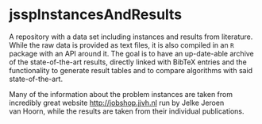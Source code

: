 # jsspInstancesAndResults

A repository with a data set including instances and results from literature.
While the raw data is provided as text files, it is also compiled in an `R` package with an API around it.
The goal is to have an up-date-able archive of the state-of-the-art results, directly linked with BibTeX entries and the functionality to generate result tables and to compare algorithms with said state-of-the-art.

Many of the information about the problem instances are taken from incredibly great website <http://jobshop.jjvh.nl> run by Jelke Jeroen van&nbsp;Hoorn, while the results are taken from their individual publications.
